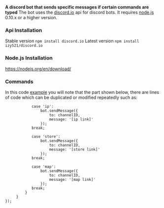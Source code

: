 **A discord bot that sends specific messages if certain commands are typed**
The bot uses the [discord.io](https://izy521.gitbooks.io/discord-io/content/) api for discord bots. It requires [node.js](https://github.com/nodejs) 0.10.x or a higher version.

### Api Installation
Stable version ```npm install discord.io```
Latest version ```npm install izy521/discord.io```

### Node.js Installation
https://nodejs.org/en/download/

### Commands
In this code [example](https://github.com/Broundonb/OldSupportBot/blob/main/bot.js) you will note that the part shown below, there are lines of code which can be duplicated or modified repeatedly such as:

```
            case 'ip':
                bot.sendMessage({
                    to: channelID,
                    message: '[ip link]'
                });
            break;

            case 'store':
                bot.sendMessage({
                    to: channelID,
                    message: '[store link]'
                });
            break;

            case 'map':
                bot.sendMessage({
                    to: channelID,
                    message: '[map link]'
                });
            break;
         }
     }
});
```
